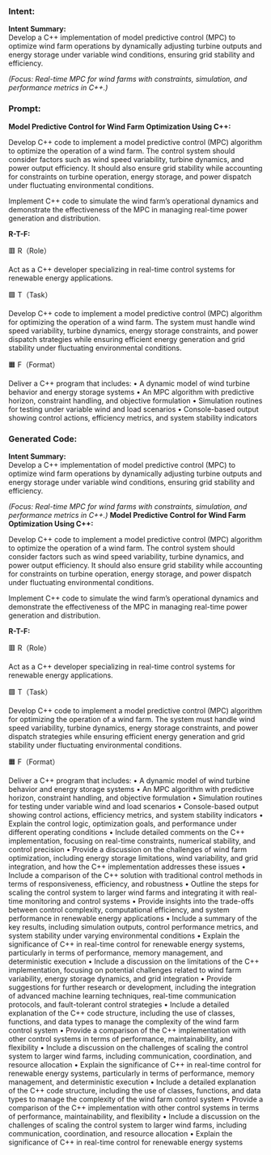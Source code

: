 ### Intent:
**Intent Summary:**  
Develop a C++ implementation of model predictive control (MPC) to optimize wind farm operations by dynamically adjusting turbine outputs and energy storage under variable wind conditions, ensuring grid stability and efficiency.  

*(Focus: Real-time MPC for wind farms with constraints, simulation, and performance metrics in C++.)*

### Prompt:
**Model Predictive Control for Wind Farm Optimization Using C++:**

Develop C++ code to implement a model predictive control (MPC) algorithm to optimize the operation of a wind farm. The control system should consider factors such as wind speed variability, turbine dynamics, and power output efficiency. It should also ensure grid stability while accounting for constraints on turbine operation, energy storage, and power dispatch under fluctuating environmental conditions.

Implement C++ code to simulate the wind farm’s operational dynamics and demonstrate the effectiveness of the MPC in managing real-time power generation and distribution.

**R-T-F:**

🟥 R（Role）

Act as a C++ developer specializing in real-time control systems for renewable energy applications.

🟩 T（Task）

Develop C++ code to implement a model predictive control (MPC) algorithm for optimizing the operation of a wind farm. The system must handle wind speed variability, turbine dynamics, energy storage constraints, and power dispatch strategies while ensuring efficient energy generation and grid stability under fluctuating environmental conditions.

🟧 F（Format）

Deliver a C++ program that includes:
	•	A dynamic model of wind turbine behavior and energy storage systems
	•	An MPC algorithm with predictive horizon, constraint handling, and objective formulation
	•	Simulation routines for testing under variable wind and load scenarios
	•	Console-based output showing control actions, efficiency metrics, and system stability indicators

### Generated Code:
**Intent Summary:**  
Develop a C++ implementation of model predictive control (MPC) to optimize wind farm operations by dynamically adjusting turbine outputs and energy storage under variable wind conditions, ensuring grid stability and efficiency.  

*(Focus: Real-time MPC for wind farms with constraints, simulation, and performance metrics in C++.)*
**Model Predictive Control for Wind Farm Optimization Using C++:**

Develop C++ code to implement a model predictive control (MPC) algorithm to optimize the operation of a wind farm. The control system should consider factors such as wind speed variability, turbine dynamics, and power output efficiency. It should also ensure grid stability while accounting for constraints on turbine operation, energy storage, and power dispatch under fluctuating environmental conditions.

Implement C++ code to simulate the wind farm’s operational dynamics and demonstrate the effectiveness of the MPC in managing real-time power generation and distribution.

**R-T-F:**

🟥 R（Role）

Act as a C++ developer specializing in real-time control systems for renewable energy applications.

🟩 T（Task）

Develop C++ code to implement a model predictive control (MPC) algorithm for optimizing the operation of a wind farm. The system must handle wind speed variability, turbine dynamics, energy storage constraints, and power dispatch strategies while ensuring efficient energy generation and grid stability under fluctuating environmental conditions.

🟧 F（Format）

Deliver a C++ program that includes:
	•	A dynamic model of wind turbine behavior and energy storage systems
	•	An MPC algorithm with predictive horizon, constraint handling, and objective formulation
	•	Simulation routines for testing under variable wind and load scenarios
	•	Console-based output showing control actions, efficiency metrics, and system stability indicators
	•	Explain the control logic, optimization goals, and performance under different operating conditions
	•	Include detailed comments on the C++ implementation, focusing on real-time constraints, numerical stability, and control precision
	•	Provide a discussion on the challenges of wind farm optimization, including energy storage limitations, wind variability, and grid integration, and how the C++ implementation addresses these issues
	•	Include a comparison of the C++ solution with traditional control methods in terms of responsiveness, efficiency, and robustness
	•	Outline the steps for scaling the control system to larger wind farms and integrating it with real-time monitoring and control systems
	•	Provide insights into the trade-offs between control complexity, computational efficiency, and system performance in renewable energy applications
	•	Include a summary of the key results, including simulation outputs, control performance metrics, and system stability under varying environmental conditions
	•	Explain the significance of C++ in real-time control for renewable energy systems, particularly in terms of performance, memory management, and deterministic execution
	•	Include a discussion on the limitations of the C++ implementation, focusing on potential challenges related to wind farm variability, energy storage dynamics, and grid integration
	•	Provide suggestions for further research or development, including the integration of advanced machine learning techniques, real-time communication protocols, and fault-tolerant control strategies
	•	Include a detailed explanation of the C++ code structure, including the use of classes, functions, and data types to manage the complexity of the wind farm control system
	•	Provide a comparison of the C++ implementation with other control systems in terms of performance, maintainability, and flexibility
	•	Include a discussion on the challenges of scaling the control system to larger wind farms, including communication, coordination, and resource allocation
	•	Explain the significance of C++ in real-time control for renewable energy systems, particularly in terms of performance, memory management, and deterministic execution
	•	Include a detailed explanation of the C++ code structure, including the use of classes, functions, and data types to manage the complexity of the wind farm control system
	•	Provide a comparison of the C++ implementation with other control systems in terms of performance, maintainability, and flexibility
	•	Include a discussion on the challenges of scaling the control system to larger wind farms, including communication, coordination, and resource allocation
	•	Explain the significance of C++ in real-time control for renewable energy systems
